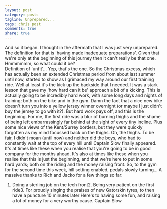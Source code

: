 ```yaml
---
layout: post
category: posts
tagline: Unprepared...
tags: chris post
comments: true
share: true
---
```

And so it began.  I thought in the aftermath that I was just very unprepared.  The definition for that is 'having made inadequate preparations'.  Given that we're only at the beginning of this journey then it can't really be that one.  Hmmmmmm, so what could it be?  
Definition of 'unfit'...
Yep, that's the one.  So the Christmas excess, which has actually been an extended Christmas period from about last summer until now, started to show as I grimaced my way around our first training ride.  Well at least it's the kick up the backside that I needed.  It was a stark lesson that gave my 'how hard can it be' approach a bit of a kicking.  This is actually going to be incredibly hard work, with some long days and nights of training; both on the bike and in the gym.  Damn the fact that a nice new bike doesn't turn you into a yellow jersey winner overnight (or maybe I just didn't buy the jersey to go with it?).  But hard work pays off, and this is the beginning.
For me, the first ride was a blur of burning thighs and the shame of being left embarrassingly far behind at the sight of every tiny incline.  Plus some nice views of the Kent/Surrey borders, but they were quickly forgotten as my mind focussed back on the thighs.  Oh, the thighs.
To be fair, I didn't moan (until now) and neither did the boys, who had to constantly wait at the top of every hill until Captain Slow finally appeared.  It's at times like these when you realise that you're going to be in good company for the months ahead.  It's also at times like these when you realise that this is just the beginning, and that we're here to put in some hard yards; both on the riding and the money raising front.  So, to the gym for the second time this week, hill setting enabled, pedals slowly turning...
A massive thanks to Rich and Jacko for a few things so far:
1.  Doing a sterling job on the tech front2.  Being very patient on the first ride3.  For proudly singing the praises of new Gatorskin tyres, to then have a puncture 10 minutes later
Here's to having some fun, and raising a lot of money for a very worthy cause.
Captain Slow

 		 	   		  